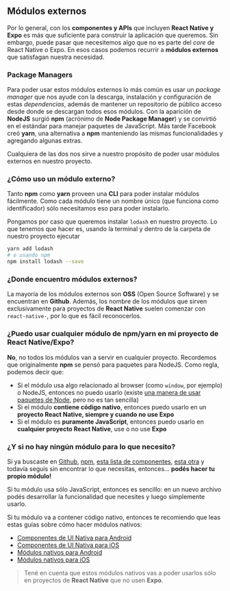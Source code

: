 ## Módulos externos

Por lo general, con los **componentes y APIs** que incluyen **React Native y Expo** es más que suficiente para construir la aplicación que queremos.
Sin embargo, puede pasar que necesitemos algo que no es parte del _core_ de React Native o Expo. En esos casos podemos recurrir a **módulos externos** que satisfagan nuestra necesidad.

### Package Managers

Para poder usar estos módulos externos lo más común es usar un _package manager_ que nos ayude con la descarga, instalación y configuración de estas _dependencias_, además de mantener un repositorio de público acceso desde donde se descargan todos esos módulos.
Con la aparición de **NodeJS** surgió **npm** (acrónimo de **Node Package Manager**) y se convirtió en el estándar para manejar paquetes de JavaScript.
Más tarde Facebook creó **yarn**, una alternativa a **npm** manteniendo las mismas funcionalidades y agregando algunas extras.

Cualquiera de las dos nos sirve a nuestro propósito de poder usar módulos externos en nuestro proyecto.

### ¿Cómo uso un módulo externo?

Tanto **npm** como **yarn** proveen una **CLI** para poder instalar módulos fácilmente.
Como cada módulo tiene un nombre único (que funciona como identificador) sólo necesitamos eso para poder instalarlo.

Pongamos por caso que queremos instalar `lodash` en nuestro proyecto. Lo que tenemos que hacer es, usando la terminal y dentro de la carpeta de nuestro proyecto ejecutar

```sh
yarn add lodash
# o usando npm
npm install lodash --save
```

### ¿Donde encuentro módulos externos?

La mayoría de los módulos externos son **OSS** (Open Source Software) y se encuentran en **Github**.
Además, los nombre de los módulos que sirven exclusivamente para proyectos de **React Native** suelen comenzar con `react-native-`, por lo que es fácil reconocerlos.

### ¿Puedo usar cualquier módulo de npm/yarn en mi proyecto de React Native/Expo?

**No**, no todos los módulos van a servir en cualquier proyecto. Recordemos que originalmente **npm** se pensó para paquetes para NodeJS.
Como regla, podemos decir que:

- Si el módulo usa algo relacionado al browser (como `window`, por ejemplo) o NodeJS, entonces no puedo usarlo (existe [una manera de usar paquetes de Node](<(https://code.janeasystems.com/nodejs-mobile/getting-started-react-native)>), pero no es tan sencilla)
- Si el módulo **contiene código nativo**, entonces puedo usarlo en un **proyecto React Native, siempre y cuando no use Expo**
- Si el módulo es **puramente JavaScript**, entonces puedo usarlo en **cualquier proyecto React Native**, use o no use **Expo**

### ¿Y si no hay ningún módulo para lo que necesito?

Si ya buscaste en [Github](https://github.com/), [npm](https://www.npmjs.com/), [esta lista de componentes](https://github.com/jondot/awesome-react-native), [esta otra](https://github.com/madhavanmalolan/awesome-reactnative-ui) y todavía seguís sin encontrar lo que necesitas, entonces... **podés hacer tu propio módulo!**

Si tu módulo usa sólo JavaScript, entonces es sencillo: en un nuevo archivo podés desarrollar la funcionalidad que necesites y luego simplemente usarlo.

Si tu módulo va a contener código nativo, entonces te recomiendo que leas estas guías sobre cómo hacer módulos nativos:

- [Componentes de UI Nativa para Android](https://facebook.github.io/react-native/docs/native-components-android)
- [Componentes de UI Nativa para iOS](https://facebook.github.io/react-native/docs/native-components-android)
- [Módulos nativos para Android](https://facebook.github.io/react-native/docs/native-modules-android)
- [Módulos nativos para iOS](https://facebook.github.io/react-native/docs/native-modules-ios)

> Tené en cuenta que estos módulos nativos vas a poder usarlos sólo en proyectos de **React Native** que no usen **Expo**.
